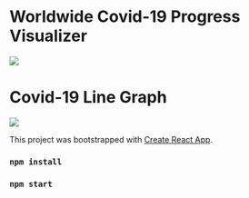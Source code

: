 
# Worldwide Covid-19 Progress Visualizer
![](https://media.giphy.com/media/SktcGAZdkinf23KGpB/giphy.gif)

# Covid-19 Line Graph
![](https://media.giphy.com/media/JlVdZLFo4C4G9o4a6I/giphy.gif)

This project was bootstrapped with [Create React App](https://github.com/facebook/create-react-app).

### `npm install`
### `npm start`
